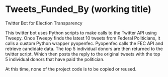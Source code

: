 # Tweets_Funded_By (working title)
Twitter Bot for Election Transparency

This twitter bot uses Python scripts to make calls to the Twitter API using Tweepy.
Once Tweepy finds the latest 10 tweets from Federal Politicians, it calls a custom Python wrapper pyopenfec.
Pyopenfec calls the FEC API and retrieve candidate data.
The top 5 individual donors are then returned to the twitter script.
Which then posts the reply to the original tweets with the top 5 individual donors that have paid the politician.

At this time, none of the project code is to be copied or reused.
